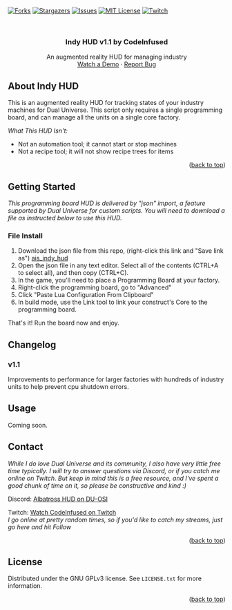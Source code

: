 <div id="top"></div>
<!--
*** Thanks for checking out the Best-README-Template. If you have a suggestion
*** that would make this better, please fork the repo and create a pull request
*** or simply open an issue with the tag "enhancement".
*** Don't forget to give the project a star!
*** Thanks again! Now go create something AMAZING! :D
-->



<!-- PROJECT SHIELDS -->
<!--
*** I'm using markdown "reference style" links for readability.
*** Reference links are enclosed in brackets [ ] instead of parentheses ( ).
*** See the bottom of this document for the declaration of the reference variables
*** for contributors-url, forks-url, etc. This is an optional, concise syntax you may use.
*** https://www.markdownguide.org/basic-syntax/#reference-style-links
-->
[![Forks][forks-shield]][forks-url]
[![Stargazers][stars-shield]][stars-url]
[![Issues][issues-shield]][issues-url]
[![MIT License][license-shield]][license-url]
[![Twitch][twitch-shield]][twitch-url]



<!-- PROJECT LOGO -->
<br />
<div align="center">

  <h3 align="center">Indy HUD v1.1 by CodeInfused</h3>

  <p align="center">
    An augmented reality HUD for managing industry
    <br />
    <a href="https://youtu.be/kDHVO_DGU-k">Watch a Demo</a>
    ·
    <a href="https://github.com/codeinfused/Indy-HUD/issues">Report Bug</a>
  </p>
</div>



<!-- ABOUT INDY HUD -->
## About Indy HUD

This is an augmented reality HUD for tracking states of your industry machines for Dual Universe. This script only requires a single programming board, and can manage all the units on a single core factory. 

_What This HUD Isn't:_
* Not an automation tool; it cannot start or stop machines
* Not a recipe tool; it will not show recipe trees for items

<p align="right">(<a href="#top">back to top</a>)</p>



<!-- GETTING STARTED -->
## Getting Started

_This programming board HUD is delivered by "json" import, a feature supported by Dual Universe for custom scripts. You will need to download a file as instructed below to use this HUD._

### File Install

1. Download the json file from this repo, (right-click this link and "Save link as") [ais_indy_hud][download-url]
2. Open the json file in any text editor. Select all of the contents (CTRL+A to select all), and then copy (CTRL+C).
3. In the game, you'll need to place a Programming Board at your factory.
4. Right-click the programming board, go to "Advanced"
5. Click "Paste Lua Configuration From Clipboard"
6. In build mode, use the Link tool to link your construct's Core to the programming board.

That's it! Run the board now and enjoy.


<!-- CHANGELOG -->
## Changelog

### v1.1
Improvements to performance for larger factories with hundreds of industry units to help prevent cpu shutdown errors.


<!-- USAGE -->
## Usage

Coming soon.


<!-- CONTACT -->
## Contact

_While I do love Dual Universe and its community, I also have very little free time typically. I will try to answer questions via Discord, or if you catch me online on Twitch. But keep in mind this is a free resource, and I've spent a good chunk of time on it, so please be constructive and kind :)_

Discord: [Albatross HUD on DU-OSI](https://discord.gg/EThSxMGXBg)

Twitch: [Watch CodeInfused on Twitch](https://twitch.tv/codeinfused)<br/>
_I go online at pretty random times, so if you'd like to catch my streams, just go here and hit Follow_

<p align="right">(<a href="#top">back to top</a>)</p>



<!-- LICENSE -->
## License

Distributed under the GNU GPLv3 license. See `LICENSE.txt` for more information.

<p align="right">(<a href="#top">back to top</a>)</p>




<!-- MARKDOWN LINKS & IMAGES -->
<!-- https://www.markdownguide.org/basic-syntax/#reference-style-links -->
[download-url]: https://github.com/codeinfused/Indy-HUD/raw/main/json-indyhud-v1-1.json
[contributors-shield]: https://img.shields.io/github/contributors/codeinfused/Indy-HUD.svg?style=plastic
[contributors-url]: https://github.com/codeinfused/Indy-HUD/graphs/contributors
[forks-shield]: https://img.shields.io/github/forks/codeinfused/Indy-HUD.svg?style=plastic
[forks-url]: https://github.com/codeinfused/Indy-HUDy/network/members
[stars-shield]: https://img.shields.io/github/stars/codeinfused/Indy-HUD.svg?style=plastic
[stars-url]: https://github.com/codeinfused/Indy-HUD/stargazers
[issues-shield]: https://img.shields.io/github/issues/codeinfused/Indy-HUD.svg?style=plastic
[issues-url]: https://github.com/codeinfused/Indy-HUDy/issues
[license-shield]: https://img.shields.io/github/license/codeinfused/Indy-HUD.svg?style=plastic
[license-url]: https://github.com/codeinfused/Indy-HUD/blob/master/LICENSE.txt
[twitch-shield]: https://img.shields.io/badge/twitch-live-red?logo=twitch&style=social
[twitch-url]: https://twitch.tv/codeinfused
[product-screenshot]: images/screenshot.png

